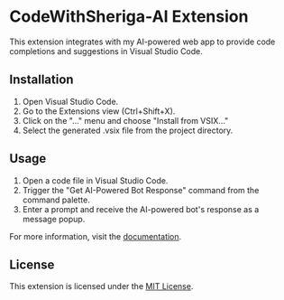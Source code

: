 # CodeWithSheriga-AI Extension

This extension integrates with my AI-powered web app to provide code completions and suggestions in Visual Studio Code.

## Installation

1. Open Visual Studio Code.
2. Go to the Extensions view (Ctrl+Shift+X).
3. Click on the "..." menu and choose "Install from VSIX..."
4. Select the generated .vsix file from the project directory.

## Usage

1. Open a code file in Visual Studio Code.
2. Trigger the "Get AI-Powered Bot Response" command from the command palette.
3. Enter a prompt and receive the AI-powered bot's response as a message popup.

For more information, visit the [documentation](https://link-to-your-documentation).

## License

This extension is licensed under the [MIT License](LICENSE).
